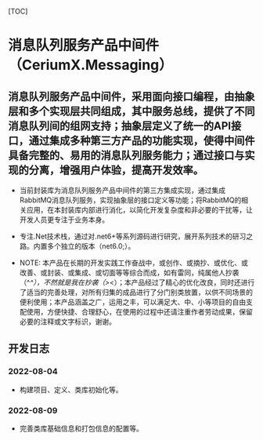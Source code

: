 [TOC]

# 消息队列服务产品中间件（CeriumX.Messaging）

## 消息队列服务产品中间件，采用面向接口编程，由抽象层和多个实现层共同组成，其中服务总线，提供了不同消息队列间的组网支持；抽象层定义了统一的API接口，通过集成多种第三方产品的功能实现，使得中间件具备完整的、易用的消息队列服务能力；通过接口与实现的分离，增强用户体验，提高开发效率。

- 当前封装库为消息队列服务产品中间件的第三方集成实现，通过集成RabbitMQ消息队列服务，实现抽象层的接口定义等功能；将RabbitMQ的相关应用，在本封装库内部进行消化，以简化开发复杂度和非必要的干扰等，让开发人员更专注于业务本身。

- 专注.Net技术栈，通过对.net6+等系列源码进行研究，展开系列技术的研习之路。内置多个独立的版本（net6.0;）。

- NOTE: 本产品在长期的开发实践工作奋战中，或创作、或摘抄、或优化、或改善、或封装、或集成、或切面等等综合而成，如有雷同，纯属他人抄袭（^_^），不然就是我在抄袭（&gt;_&lt;）；本产品经过了精心的优化改良，同时还进行了适当的完善处理，对所有归集的成品进行了分门别类放置，以供不同场景的便利使用；本产品涵盖之广，运用之丰，可以满足大、中、小等项目的自由支配使用，方便快捷、合理舒心，在使用的过程中还请注重作者劳动成果，保留必要的注释或文字标识，谢谢。


## 开发日志

### 2022-08-04
- 构建项目、定义、类库初始化等。

### 2022-08-09
- 完善类库基础信息和打包信息的配置等。
